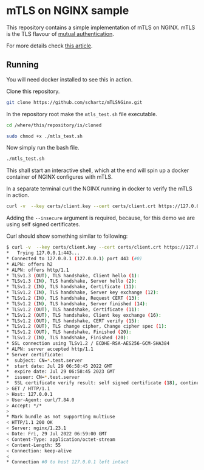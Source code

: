 
# mTLS on NGINX sample

This repository contains a simple implementation of mTLS on NGINX. mTLS is the TLS flavour of [mutual authentication](https://en.wikipedia.org/wiki/Mutual_authentication).  

For more details check [this article](https://schartz.github.io/blog).

## Running
You will need docker installed to see this in action.  

Clone this repository.
```bash
git clone https://github.com/schartz/mTLSNGinx.git
```
In the repository root make the `mtls_test.sh` file executable.
```bash
cd /where/this/repository/is/cloned

sudo chmod +x ./mtls_test.sh
```

Now simply run the bash file.
```bash
./mtls_test.sh
```

This shall start an interactive shell, which at the end will spin up a docker container of NGINX configures with mTLS.  

In a separate terminal curl the NGINX running in docker to verify the mTLS in action.

```bash
curl -v  --key certs/client.key --cert certs/client.crt https://127.0.0.1 --insecure 
```
Adding the `--insecure` argument is required, because, for this demo we are using self signed certificates.  

Curl should show something similar to following:

```bash
$ curl -v  --key certs/client.key --cert certs/client.crt https://127.0.0.1 --insecure                                                                                                    :( 127 22-07-29 - 12:10:05
*   Trying 127.0.0.1:443...
* Connected to 127.0.0.1 (127.0.0.1) port 443 (#0)
* ALPN: offers h2
* ALPN: offers http/1.1
* TLSv1.3 (OUT), TLS handshake, Client hello (1):
* TLSv1.3 (IN), TLS handshake, Server hello (2):
* TLSv1.2 (IN), TLS handshake, Certificate (11):
* TLSv1.2 (IN), TLS handshake, Server key exchange (12):
* TLSv1.2 (IN), TLS handshake, Request CERT (13):
* TLSv1.2 (IN), TLS handshake, Server finished (14):
* TLSv1.2 (OUT), TLS handshake, Certificate (11):
* TLSv1.2 (OUT), TLS handshake, Client key exchange (16):
* TLSv1.2 (OUT), TLS handshake, CERT verify (15):
* TLSv1.2 (OUT), TLS change cipher, Change cipher spec (1):
* TLSv1.2 (OUT), TLS handshake, Finished (20):
* TLSv1.2 (IN), TLS handshake, Finished (20):
* SSL connection using TLSv1.2 / ECDHE-RSA-AES256-GCM-SHA384
* ALPN: server accepted http/1.1
* Server certificate:
*  subject: CN=*.test.server
*  start date: Jul 29 06:58:45 2022 GMT
*  expire date: Jul 29 06:58:45 2023 GMT
*  issuer: CN=*.test.server
*  SSL certificate verify result: self signed certificate (18), continuing anyway.
> GET / HTTP/1.1
> Host: 127.0.0.1
> User-Agent: curl/7.84.0
> Accept: */*
> 
* Mark bundle as not supporting multiuse
< HTTP/1.1 200 OK
< Server: nginx/1.23.1
< Date: Fri, 29 Jul 2022 06:59:00 GMT
< Content-Type: application/octet-stream
< Content-Length: 55
< Connection: keep-alive
< 
* Connection #0 to host 127.0.0.1 left intact
```



